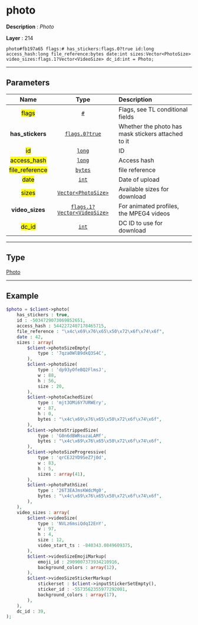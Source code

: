 # photo

**Description** : *Photo*

**Layer** : 214

```tl
photo#fb197a65 flags:# has_stickers:flags.0?true id:long access_hash:long file_reference:bytes date:int sizes:Vector<PhotoSize> video_sizes:flags.1?Vector<VideoSize> dc_id:int = Photo;
```

---

## Parameters

| Name | Type | Description |
| :---: | :---: | :--- |
| <mark>flags</mark> | [`#`](type/#) | Flags, see TL conditional fields |
| **has_stickers** | [`flags.0?true`](type/true) | Whether the photo has mask stickers attached to it |
| <mark>id</mark> | [`long`](type/long) | ID |
| <mark>access_hash</mark> | [`long`](type/long) | Access hash |
| <mark>file_reference</mark> | [`bytes`](type/bytes) | file reference |
| <mark>date</mark> | [`int`](type/int) | Date of upload |
| <mark>sizes</mark> | [`Vector<PhotoSize>`](type/PhotoSize) | Available sizes for download |
| **video_sizes** | [`flags.1?Vector<VideoSize>`](type/VideoSize) | For animated profiles, the MPEG4 videos |
| <mark>dc_id</mark> | [`int`](type/int) | DC ID to use for download |

---

## Type

[Photo](type/Photo)

---

## Example

```php
$photo = $client->photo(
	has_stickers : true,
	id : -5034729073069852651,
	access_hash : 5442272407178465715,
	file_reference : "\x4c\x69\x76\x65\x50\x72\x6f\x74\x6f",
	date : 42,
	sizes : array(
		$client->photoSizeEmpty(
			type : '7qza0WlB9dkQ3S4C',
		),
		$client->photoSize(
			type : 'dp93yOfeBQ2FlmsJ',
			w : 88,
			h : 56,
			size : 20,
		),
		$client->photoCachedSize(
			type : 'mjt3OMi6Y7URWEry',
			w : 87,
			h : 0,
			bytes : "\x4c\x69\x76\x65\x50\x72\x6f\x74\x6f",
		),
		$client->photoStrippedSize(
			type : 'G0n6dBWRsuzaLAMf',
			bytes : "\x4c\x69\x76\x65\x50\x72\x6f\x74\x6f",
		),
		$client->photoSizeProgressive(
			type : 'qrCEJ2YD9SeZ7j0d',
			w : 83,
			h : 5,
			sizes : array(41),
		),
		$client->photoPathSize(
			type : '26T3EAJmsKWdcMg0',
			bytes : "\x4c\x69\x76\x65\x50\x72\x6f\x74\x6f",
		),
	),
	video_sizes : array(
		$client->videoSize(
			type : 'NVLz6msiQdqI2EnY',
			w : 97,
			h : 4,
			size : 12,
			video_start_ts : -840343.0849609375,
		),
		$client->videoSizeEmojiMarkup(
			emoji_id : 2909007373934210916,
			background_colors : array(12),
		),
		$client->videoSizeStickerMarkup(
			stickerset : $client->inputStickerSetEmpty(),
			sticker_id : -5573562355977292001,
			background_colors : array(17),
		),
	),
	dc_id : 39,
);
```